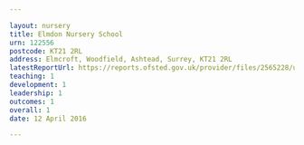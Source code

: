 ```yaml
---

layout: nursery
title: Elmdon Nursery School
urn: 122556
postcode: KT21 2RL
address: Elmcroft, Woodfield, Ashtead, Surrey, KT21 2RL
latestReportUrl: https://reports.ofsted.gov.uk/provider/files/2565228/urn/122556.pdf
teaching: 1
development: 1
leadership: 1
outcomes: 1
overall: 1
date: 12 April 2016

---
```

